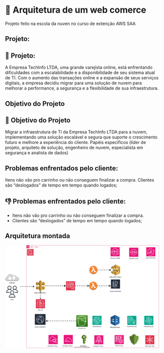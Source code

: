# 📐 Arquitetura de um web comerce
Projeto feito na escola da nuven no curso de extenção AWS SAA    

## Projeto:
## 📝 Projeto:
A Empresa TechInfo LTDA, uma grande varejista online, está enfrentando dificuldades com a escalabilidade e a disponibilidade de seu sistema atual de TI. Com o aumento das transações online e a expansão de seus serviços digitais, a empresa decidiu migrar para uma solução de nuvem para melhorar a performance, a segurança e a flexibilidade de sua infraestrutura.

## Objetivo do Projeto
## 🎯 Objetivo do Projeto
Migrar a infraestrutura de TI da Empresa TechInfo LTDA para a nuvem, implementando uma solução escalável e segura que suporte o crescimento futuro e melhore a experiência do cliente.
Papéis específicos (líder de projeto, arquiteto de solução, engenheiro de nuvem, especialista em segurança e analista de dados)

## Problemas enfrentados pelo cliente:
Itens não vão pro carrinho ou não conseguem finalizar a compra.
Clientes são “deslogados” de tempo em tempo quando logados;
## 👎 Problemas enfrentados pelo cliente:
- Itens não vão pro carrinho ou não conseguem finalizar a compra.
- Clientes são “deslogados” de tempo em tempo quando logados;

 ## Arquitetura montada
![Diagrama- Arquitetura](https://github.com/Chrisshimi/saa_softskills/blob/main/Diagrama%20SAASSkills.svg)
